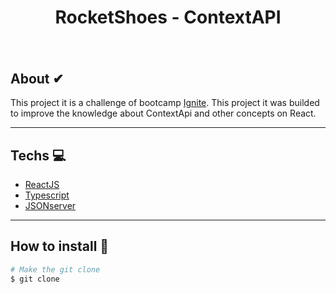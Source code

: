 <h1 align="center">
  RocketShoes - ContextAPI
</h1>

<h1 align="center">
  <img src="./src/assets/gif.gif" alt="" srcset="">
</h1>

## About ✔
This project it is a challenge of bootcamp [Ignite](https://app.rocketseat.com.br/ignite/dashboard). This project it was builded to 
improve the knowledge about ContextApi and other concepts on React.

---

## Techs 💻
- [ReactJS](https://reactjs.org/)
- [Typescript](https://www.typescriptlang.org/)
- [JSONserver](https://www.npmjs.com/package/json-server)

---

## How to install 🚀

```bash
# Make the git clone
$ git clone   
```